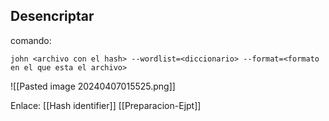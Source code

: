 ## **Desencriptar**
comando:

```
john <archivo con el hash> --wordlist=<diccionario> --format=<formato en el que esta el archivo> 
```

![[Pasted image 20240407015525.png]]

Enlace:
[[Hash identifier]]
[[Preparacion-Ejpt]]